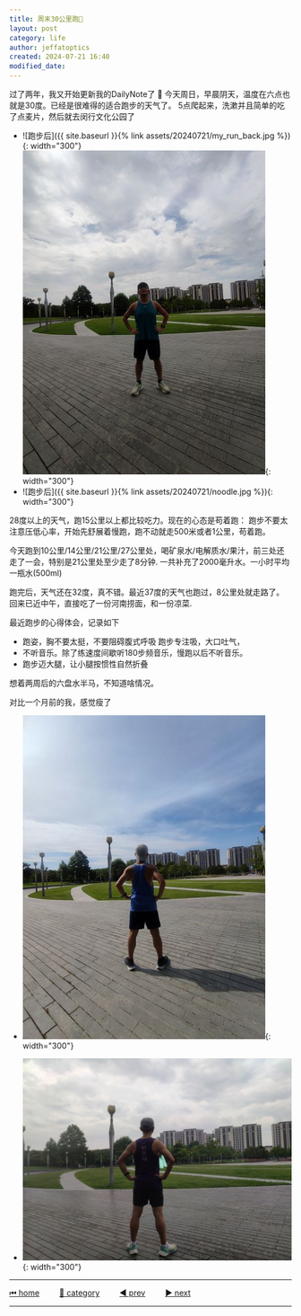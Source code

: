 ```yaml
---
title: 周末30公里跑🎽
layout: post
category: life
author: jeffatoptics
created: 2024-07-21 16:40
modified_date:
---
```

过了两年，我又开始更新我的DailyNote了 🤣
今天周日，早晨阴天，温度在六点也就是30度。已经是很难得的适合跑步的天气了。
5点爬起来，洗漱并且简单的吃了点麦片，然后就去闵行文化公园了
- ![跑步后]({{ site.baseurl }}{% link assets/20240721/my_run_back.jpg %}){: width="300"} ![跑步后留影](../assets/20240721/my_run_face.jpg){: width="300"}
- ![跑步后]({{ site.baseurl }}{% link assets/20240721/noodle.jpg %}){: width="300"}

28度以上的天气，跑15公里以上都比较吃力。现在的心态是苟着跑：
跑步不要太注意压低心率，开始先舒展着慢跑，跑不动就走500米或者1公里，苟着跑。

今天跑到10公里/14公里/21公里/27公里处，喝矿泉水/电解质水/果汁，前三处还走了一会，特别是21公里处至少走了8分钟. 一共补充了2000毫升水。一小时平均一瓶水(500ml)

跑完后，天气还在32度，真不错。最近37度的天气也跑过，8公里处就走路了。回来已近中午，直接吃了一份河南捞面，和一份凉菜. 

最近跑步的心得体会，记录如下

- 跑姿，胸不要太挺，不要阻碍腹式呼吸 跑步专注吸，大口吐气，
- 不听音乐。除了练速度间歇听180步频音乐，慢跑以后不听音乐。
- 跑步迈大腿，让小腿按惯性自然折叠


想着两周后的六盘水半马，不知道啥情况。

对比一个月前的我，感觉瘦了

- ![跑步后留影](../assets/20240721/my_run_2024July.jpg){: width="300"}

- ![跑步后留影](../assets/20240721/my_run_2024June.jpg){: width="300"}

---

[⏮ home](../index.md) &nbsp; &nbsp; &nbsp; &nbsp; [🔀 category](../category.md) &nbsp; &nbsp; &nbsp; &nbsp; [◀️ prev](2022-09-11-display-27-inch.md) &nbsp; &nbsp; &nbsp; &nbsp; [▶️ next]()

---
